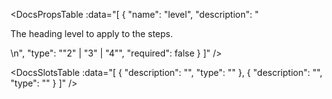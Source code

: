 <!-- This file was automatic generated. Do not edit it manually -->

<DocsPropsTable :data="[
  {
    "name": "level",
    "description": "<p>The heading level to apply to the steps.</p>\n",
    "type": "\"2\" | \"3\" | \"4\"",
    "required": false
  }
]" />

<DocsSlotsTable :data="[
  {
    "description": "",
    "type": ""
  },
  {
    "description": "",
    "type": ""
  }
]" />
